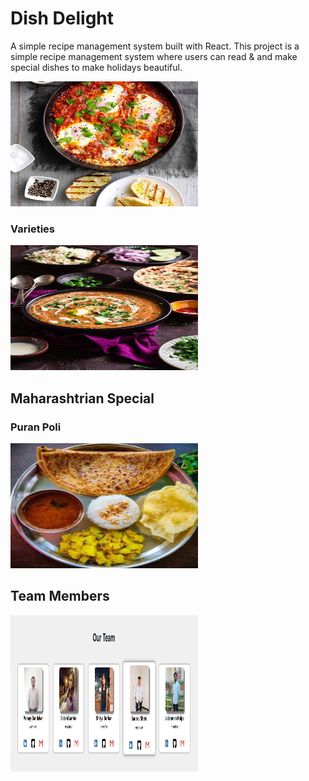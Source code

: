 # Dish Delight

A simple recipe management system built with React.
This project is a simple recipe management system where users can read & and make special dishes to make holidays beautiful.

<img src="./src/assets/BreakFast.jpg" alt="Categories" width="300" height="200">

### Varieties

<img src="./src/assets/HomeImg/Dal%20Makhan.webp" alt="varieties" width="300" height="200">

## Maharashtrian Special
### Puran Poli

<img src="./src/assets/puran-poli-img.jpeg" alt="PuranPoli" width="300" height="200">

## Team Members
<img src="./src/assets/team-member.png" alt="OurTeam" width="300" height="250">
